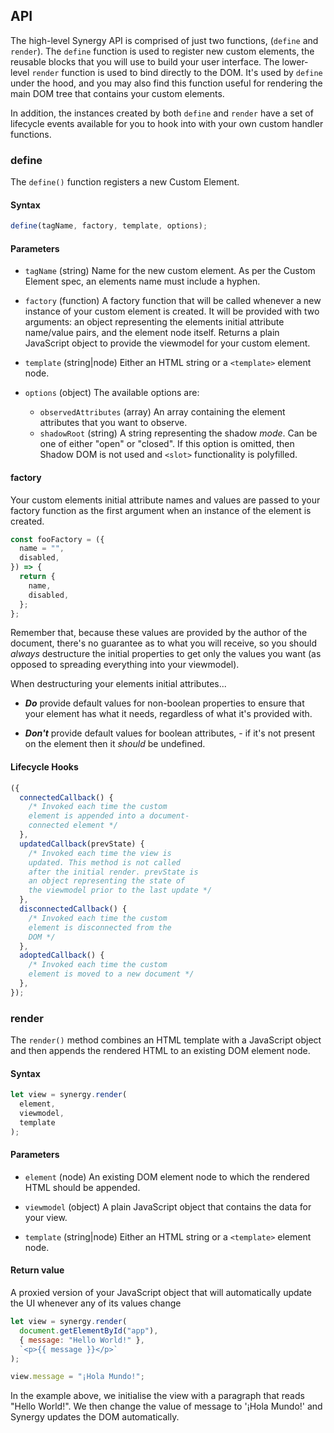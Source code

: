 ## API

The high-level Synergy API is comprised of just two functions, (`define` and
`render`). The `define` function is used to register new custom elements, the
reusable blocks that you will use to build your user interface. The lower-level
`render` function is used to bind directly to the DOM. It's used by `define`
under the hood, and you may also find this function useful for rendering the
main DOM tree that contains your custom elements.

In addition, the instances created by both `define` and `render` have a set of
lifecycle events available for you to hook into with your own custom handler
functions.

### define

The `define()` function registers a new Custom Element.

#### Syntax

```js
define(tagName, factory, template, options);
```

#### Parameters

- `tagName` (string) Name for the new custom element. As per the Custom Element
  spec, an elements name must include a hyphen.

- `factory` (function) A factory function that will be called whenever a new instance of your custom element is created. It will be provided with two arguments: an object representing the elements initial attribute name/value pairs, and the element node itself. Returns a plain JavaScript object to provide the viewmodel for your custom element.

- `template` (string|node) Either an HTML string or a `<template>` element node.

- `options` (object) The available options are:

  - `observedAttributes` (array) An array containing the element attributes that
    you want to observe.
  - `shadowRoot` (string) A string representing the shadow _mode_. Can be one of either "open" or "closed". If this option is omitted, then Shadow DOM is not used and `<slot>` functionality is polyfilled.

#### factory

Your custom elements initial attribute names and values are passed to your
factory function as the first argument when an instance of the element is created.

```js
const fooFactory = ({
  name = "",
  disabled,
}) => {
  return {
    name,
    disabled,
  };
};
```

Remember that, because these values are provided by the author of the document,
there's no guarantee as to what you will receive, so you should _always_ destructure the initial properties to get only the values you want (as opposed to spreading everything into your viewmodel).

When destructuring your elements initial attributes...

- **_Do_** provide default values for non-boolean properties to ensure that your element has what it needs, regardless of what it's provided with.

- **_Don't_** provide default values for boolean attributes, - if it's not present on the element then it _should_ be undefined.

#### Lifecycle Hooks

```js
({
  connectedCallback() {
    /* Invoked each time the custom 
    element is appended into a document-
    connected element */
  },
  updatedCallback(prevState) {
    /* Invoked each time the view is 
    updated. This method is not called 
    after the initial render. prevState is 
    an object representing the state of 
    the viewmodel prior to the last update */
  },
  disconnectedCallback() {
    /* Invoked each time the custom 
    element is disconnected from the 
    DOM */
  },
  adoptedCallback() {
    /* Invoked each time the custom 
    element is moved to a new document */
  },
});
```

### render

The `render()` method combines an HTML template with a JavaScript object and
then appends the rendered HTML to an existing DOM element node.

#### Syntax

```js
let view = synergy.render(
  element,
  viewmodel,
  template
);
```

#### Parameters

- `element` (node) An existing DOM element node to which the rendered HTML
  should be appended.

- `viewmodel` (object) A plain JavaScript object that contains the data for your
  view.

- `template` (string|node) Either an HTML string or a `<template>` element node.

#### Return value

A proxied version of your JavaScript object that will automatically update the
UI whenever any of its values change

```js
let view = synergy.render(
  document.getElementById("app"),
  { message: "Hello World!" },
  `<p>{{ message }}</p>`
);

view.message = "¡Hola Mundo!";
```

In the example above, we initialise the view with a paragraph that reads "Hello
World!". We then change the value of message to '¡Hola Mundo!' and Synergy
updates the DOM automatically.

